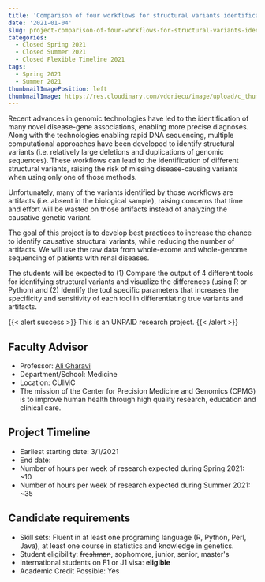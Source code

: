 ```yaml
---
title: 'Comparison of four workflows for structural variants identification'
date: '2021-01-04'
slug: project-comparison-of-four-workflows-for-structural-variants-identification
categories:
  - Closed Spring 2021
  - Closed Summer 2021
  - Closed Flexible Timeline 2021
tags:
  - Spring 2021
  - Summer 2021
thumbnailImagePosition: left
thumbnailImage: https://res.cloudinary.com/vdoriecu/image/upload/c_thumb,w_200,g_face/v1579110178/construction_c6dqbd.png
---
```

Recent advances in genomic technologies have led to the identification of many novel disease-gene associations, enabling more precise diagnoses. Along with the technologies enabling rapid DNA sequencing, multiple computational approaches have been developed to identify structural variants (i.e. relatively large deletions and duplications of genomic sequences). These workflows can lead to the identification of different structural variants, raising the risk of missing disease-causing variants when using only one of those methods. 

<!--more-->

Unfortunately, many of the variants identified by those workflows are artifacts (i.e. absent in the biological sample), raising concerns that time and effort will be wasted on those artifacts instead of analyzing the causative genetic variant. 

The goal of this project is to develop best practices to increase the chance to identify causative structural variants, while reducing the number of artifacts. We will use the raw data from whole-exome and whole-genome sequencing of patients with renal diseases. 

The students will be expected to (1) Compare the output of 4 different tools for identifying structural variants and visualize the differences (using R or Python) and (2) Identify the tool specific parameters that increases the specificity and sensitivity of each tool in differentiating true variants and artifacts.   

{{< alert success >}}
This is an UNPAID research project.
{{< /alert >}}

## Faculty Advisor
+ Professor: [Ali Gharavi](http://columbiamedicine.org/cpmg/)
+ Department/School: Medicine
+ Location: CUIMC
+ The mission of the Center for Precision Medicine and Genomics (CPMG) is to improve human health through high quality research, education and clinical care.

## Project Timeline
+ Earliest starting date: 3/1/2021
+ End date: 
+ Number of hours per week of research expected during Spring 2021: ~10
+ Number of hours per week of research expected during Summer 2021: ~35

## Candidate requirements
+ Skill sets: Fluent in at least one programing language (R, Python, Perl, Java), at least one course in statistics and knowledge in genetics.
+ Student eligibility: ~~freshman~~, sophomore, junior, senior, master's
+ International students on F1 or J1 visa: **eligible**
+ Academic Credit Possible: Yes

